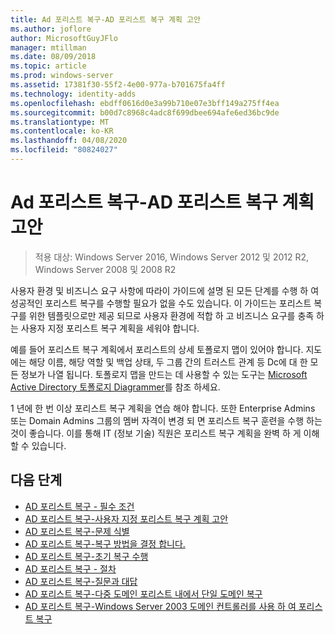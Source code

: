 ```yaml
---
title: Ad 포리스트 복구-AD 포리스트 복구 계획 고안
ms.author: joflore
author: MicrosoftGuyJFlo
manager: mtillman
ms.date: 08/09/2018
ms.topic: article
ms.prod: windows-server
ms.assetid: 17381f30-55f2-4e00-977a-b701675fa4ff
ms.technology: identity-adds
ms.openlocfilehash: ebdff0616d0e3a99b710e07e3bff149a275ff4ea
ms.sourcegitcommit: b00d7c8968c4adc8f699dbee694afe6ed36bc9de
ms.translationtype: MT
ms.contentlocale: ko-KR
ms.lasthandoff: 04/08/2020
ms.locfileid: "80824027"
---
```

# <a name="ad-forest-recovery---devising-an-ad-forest-recovery-plan"></a>Ad 포리스트 복구-AD 포리스트 복구 계획 고안

>적용 대상: Windows Server 2016, Windows Server 2012 및 2012 R2, Windows Server 2008 및 2008 R2

사용자 환경 및 비즈니스 요구 사항에 따라이 가이드에 설명 된 모든 단계를 수행 하 여 성공적인 포리스트 복구를 수행할 필요가 없을 수도 있습니다. 이 가이드는 포리스트 복구를 위한 템플릿으로만 제공 되므로 사용자 환경에 적합 하 고 비즈니스 요구를 충족 하는 사용자 지정 포리스트 복구 계획을 세워야 합니다.  
  
예를 들어 포리스트 복구 계획에서 포리스트의 상세 토폴로지 맵이 있어야 합니다. 지도에는 해당 이름, 해당 역할 및 백업 상태, 두 그룹 간의 트러스트 관계 등 Dc에 대 한 모든 정보가 나열 됩니다. 토폴로지 맵을 만드는 데 사용할 수 있는 도구는 [Microsoft Active Directory 토폴로지 Diagrammer](https://www.microsoft.com/download/details.aspx?id=13380)를 참조 하세요.  
  
1 년에 한 번 이상 포리스트 복구 계획을 연습 해야 합니다. 또한 Enterprise Admins 또는 Domain Admins 그룹의 멤버 자격이 변경 되 면 포리스트 복구 훈련을 수행 하는 것이 좋습니다. 이를 통해 IT (정보 기술) 직원은 포리스트 복구 계획을 완벽 하 게 이해할 수 있습니다.

## <a name="next-steps"></a>다음 단계

- [AD 포리스트 복구 - 필수 조건](AD-Forest-Recovery-Prerequisties.md)  
- [AD 포리스트 복구-사용자 지정 포리스트 복구 계획 고안](AD-Forest-Recovery-Devising-a-Plan.md)  
- [AD 포리스트 복구-문제 식별](AD-Forest-Recovery-Identify-the-Problem.md)
- [AD 포리스트 복구-복구 방법을 결정 합니다.](AD-Forest-Recovery-Determine-how-to-Recover.md)
- [AD 포리스트 복구-초기 복구 수행](AD-Forest-Recovery-Perform-initial-recovery.md)  
- [AD 포리스트 복구 - 절차](AD-Forest-Recovery-Procedures.md)  
- [AD 포리스트 복구-질문과 대답](AD-Forest-Recovery-FAQ.md)  
- [AD 포리스트 복구-다중 도메인 포리스트 내에서 단일 도메인 복구](AD-Forest-Recovery-Single-Domain-in-Multidomain-Recovery.md)  
- [AD 포리스트 복구-Windows Server 2003 도메인 컨트롤러를 사용 하 여 포리스트 복구](AD-Forest-Recovery-Windows-Server-2003.md)
